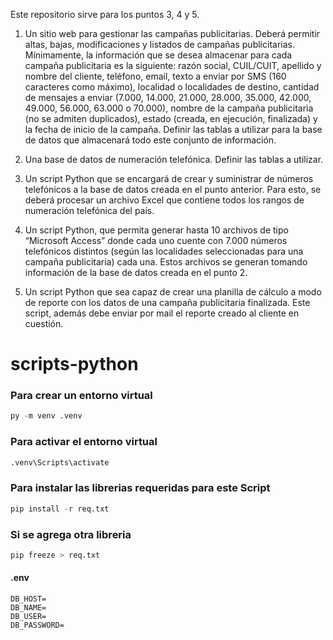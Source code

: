 Este repositorio sirve para los puntos 3, 4 y 5.

1. Un sitio web para gestionar las campañas publicitarias. Deberá permitir altas, bajas,
modificaciones y listados de campañas publicitarias. Mínimamente, la información
que se desea almacenar para cada campaña publicitaria es la siguiente: razón social,
CUIL/CUIT, apellido y nombre del cliente, teléfono, email, texto a enviar por SMS (160
caracteres como máximo), localidad o localidades de destino, cantidad de mensajes a
enviar (7.000, 14.000, 21.000, 28.000, 35.000, 42.000, 49.000, 56.000, 63.000 o
70.000), nombre de la campaña publicitaria (no se admiten duplicados), estado
(creada, en ejecución, finalizada) y la fecha de inicio de la campaña. Definir las tablas
a utilizar para la base de datos que almacenará todo este conjunto de información.

2. Una base de datos de numeración telefónica. Definir las tablas a utilizar.

3. Un script Python que se encargará de crear y suministrar de números telefónicos a la
base de datos creada en el punto anterior. Para esto, se deberá procesar un archivo
Excel que contiene todos los rangos de numeración telefónica del país.

4. Un script Python, que permita generar hasta 10 archivos de tipo “Microsoft Access”
donde cada uno cuente con 7.000 números telefónicos distintos (según las localidades
seleccionadas para una campaña publicitaria) cada una. Estos archivos se generan
tomando información de la base de datos creada en el punto 2.

5. Un script Python que sea capaz de crear una planilla de cálculo a modo de reporte con
los datos de una campaña publicitaria finalizada. Este script, además debe enviar por
mail el reporte creado al cliente en cuestión.

# scripts-python

### Para crear un entorno virtual
```python
py -m venv .venv
```
### Para activar el entorno virtual
```python
.venv\Scripts\activate
```
### Para instalar las librerias requeridas para este Script
```python
pip install -r req.txt
```
### Si se agrega otra libreria 

```python
pip freeze > req.txt
```

#### .env
```
DB_HOST=
DB_NAME=
DB_USER=
DB_PASSWORD=
```
